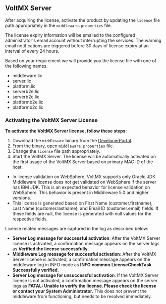 ﻿

VoltMX Server
-----------

After acquiring the license, activate the product by updating the `license` file path appropriately in the `middleware.properties` file.

The license expiry information will be emailed to the configured administrator's email account without interrupting the services. The warning email notifications are triggered before 30 days of license expiry at an interval of every 24 hours.

Based on your requirement we will provide you the license file with one of the following names.

*   middleware.lic
*   server.lic
*   platform.lic
*   serverb2e.lic
*   serverb2c.lic
*   platformb2e.lic
*   platformb2c.lic

### Activating the VoltMX Server License

**To activate the VoltMX Server license, follow these steps:**

1.  Download the `middleware` binary from the [DeveloperPortal](http://developer.voltmx.com/DeveloperPortal).
2.  From the binary, open `middleware.properties` file.
3.  Change the `license` file path appropriately.
4.  Start the VoltMX Server. The license will be automatically activated on the first usage of the VoltMX Server based on primary MAC ID of the host.

*   In license validation on WebSphere, VoltMX supports only Oracle JDK. Middleware license does not get validated on WebSphere if the server has IBM JDK. This is an expected behavior for license validation on WebSphere. This behavior is present in Middleware 5.0 and higher versions.
*   This license is generated based on First Name (customer.firstname), Last Name (customer.lastname), and Email ID (customer.email) fields. If these fields are null, the license is generated with null values for the respective fields.

License related messages are captured in the log as described below:

*   **Server Log message for successful activation**: After the VoltMX Server license is activated, a confirmation message appears on the server logs as **Verified the license successfully.**
*   **Middleware Log message for successful activation**: After the VoltMX Server license is activated, a confirmation message appears on the middleware log in INFO mode as **INFO common.LicenseCheckTask Successfully verified.**
*   **Server Log message for unsuccessful activation**: If the VoltMX Server license is not activated, a confirmation message appears on the server logs as **FATAL: Unable to verify the license. Please check the license or contact your System Administrator.** This does not prevent the middleware from functioning, but needs to be resolved immediately.
